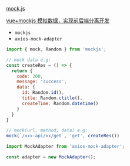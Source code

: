 [mock.js](http://mockjs.com/examples.html)

[vue+mockjs 模拟数据，实现前后端分离开发](https://www.cnblogs.com/jasonwang2y60/p/7302449.html)

- `mockjs`
- `axios-mock-adapter`

```javascript
import { mock, Random } from 'mockjs';

// mock data e.g:
const createRes = () => {
  return {
    code: 200,
    message: 'success',
    data: {
      id: Random.id(),
      title: Random.ctitle(),
      createTime: Random.datetime()
    }
  }
}

// mock(url, method, data) e.g:
mock(`/xxx-api/xx/get`, 'get', createRes())

```

```javascript
import MockAdapter from 'axios-mock-adapter';

const adapter = new MockAdapter();

```
